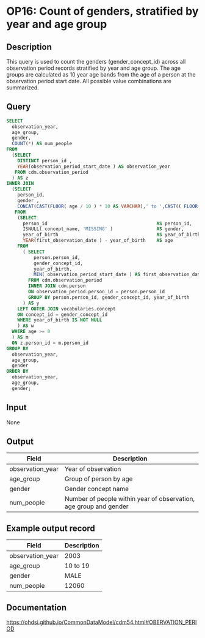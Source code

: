 <!---
Group:observation period
Name:OP16 Count of genders, stratified by year and age group
Author: Alberto Labarga
CDM Version: 5.4
-->

# OP16: Count of genders, stratified by year and age group

## Description
This query is used to count the genders (gender_concept_id) across all observation period records stratified by year and age group. The age groups are calculated as 10 year age bands from the age of a person at the observation period start date. All possible value combinations are summarized.

## Query
```sql
SELECT
  observation_year,
  age_group,
  gender,
  COUNT(*) AS num_people
FROM
  (SELECT
    DISTINCT person_id ,
    YEAR(observation_period_start_date ) AS observation_year
   FROM cdm.observation_period
  ) AS z
INNER JOIN
  (SELECT
    person_id,
    gender ,
    CONCAT(CAST(FLOOR( age / 10 ) * 10 AS VARCHAR),' to ',CAST(( FLOOR( age / 10 ) * 10 ) + 9 AS VARCHAR)) AS age_group
   FROM
    (SELECT
      person_id                                        AS person_id,
      ISNULL( concept_name, 'MISSING' )                AS gender,
      year_of_birth                                    AS year_of_birth,
      YEAR(first_observation_date ) - year_of_birth    AS age
    FROM
      ( SELECT
          person.person_id,
          gender_concept_id,
          year_of_birth,
          MIN( observation_period_start_date ) AS first_observation_date
        FROM cdm.observation_period
        INNER JOIN cdm.person
        ON observation_period.person_id = person.person_id
        GROUP BY person.person_id, gender_concept_id, year_of_birth
      ) AS y
    LEFT OUTER JOIN vocabularies.concept
    ON concept_id = gender_concept_id
    WHERE year_of_birth IS NOT NULL
    ) AS w
  WHERE age >= 0
  ) AS m
  ON z.person_id = m.person_id
GROUP BY
  observation_year,
  age_group,
  gender
ORDER BY
  observation_year,
  age_group,
  gender;
```

## Input

None

## Output

|  Field |  Description |
| --- | --- |
| observation_year | Year of observation |
| age_group | Group of person by age |
| gender | Gender concept name |
| num_people | Number of people within year of observation, age group and gender |



## Example output record

|  Field |  Description |
| --- | --- |
| observation_year |  2003 |
| age_group |  10 to 19 |
| gender |  MALE |
| num_people |  12060 |

## Documentation
https://ohdsi.github.io/CommonDataModel/cdm54.html#OBERVATION_PERIOD
